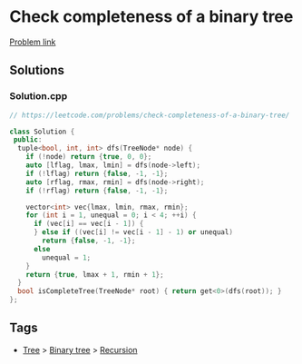# Check completeness of a binary tree

[Problem link](https://leetcode.com/problems/check-completeness-of-a-binary-tree/)

## Solutions


### Solution.cpp
```cpp
// https://leetcode.com/problems/check-completeness-of-a-binary-tree/

class Solution {
 public:
  tuple<bool, int, int> dfs(TreeNode* node) {
    if (!node) return {true, 0, 0};
    auto [lflag, lmax, lmin] = dfs(node->left);
    if (!lflag) return {false, -1, -1};
    auto [rflag, rmax, rmin] = dfs(node->right);
    if (!rflag) return {false, -1, -1};

    vector<int> vec{lmax, lmin, rmax, rmin};
    for (int i = 1, unequal = 0; i < 4; ++i) {
      if (vec[i] == vec[i - 1]) {
      } else if ((vec[i] != vec[i - 1] - 1) or unequal)
        return {false, -1, -1};
      else
        unequal = 1;
    }
    return {true, lmax + 1, rmin + 1};
  }
  bool isCompleteTree(TreeNode* root) { return get<0>(dfs(root)); }
};
```
## Tags

* [Tree](/Collections/tree.md#tree) > [Binary tree](/Collections/tree.md#binary-tree) > [Recursion](/Collections/tree.md#recursion)
